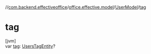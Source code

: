 //[com.backend.effectiveoffice](IdeaProjects/labs-office-elevator/effectiveOfficeBackend/documentation/gfm/index.md)/[office.effective.model](IdeaProjects/labs-office-elevator/effectiveOfficeBackend/documentation/gfm/com.backend.effectiveoffice/office.effective.model/index.md)/[UserModel](IdeaProjects/labs-office-elevator/effectiveOfficeBackend/documentation/gfm/com.backend.effectiveoffice/office.effective.model/-user-model/index.md)/[tag](IdeaProjects/labs-office-elevator/effectiveOfficeBackend/documentation/gfm/com.backend.effectiveoffice/office.effective.model/-user-model/tag.md)

# tag

[jvm]\
var [tag](IdeaProjects/labs-office-elevator/effectiveOfficeBackend/documentation/gfm/com.backend.effectiveoffice/office.effective.model/-user-model/tag.md): [UsersTagEntity](IdeaProjects/labs-office-elevator/effectiveOfficeBackend/documentation/gfm/com.backend.effectiveoffice/office.effective.features.user.repository/-users-tag-entity/index.md)?
